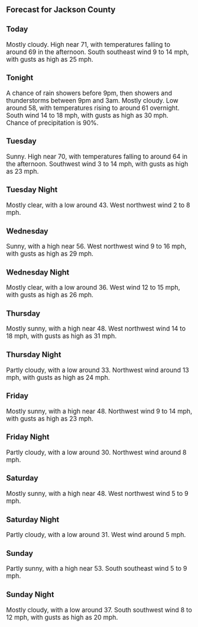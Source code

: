 <div>
   <h2>Forecast for Jackson County</h2>
   <p>
      <div style="font-size:120%">
         <h3>Today</h3>Mostly cloudy. High near 71, with temperatures falling to around 69 in the afternoon. South southeast wind 9 to 14 mph, with
         gusts as high as 25 mph.<br></div>
   </p>
   <p>
      <div style="font-size:120%">
         <h3>Tonight</h3>A chance of rain showers before 9pm, then showers and thunderstorms between 9pm and 3am. Mostly cloudy. Low around 58, with
         temperatures rising to around 61 overnight. South wind 14 to 18 mph, with gusts as high as 30 mph. Chance of precipitation
         is 90%.<br></div>
   </p>
   <p>
      <div style="font-size:120%">
         <h3>Tuesday</h3>Sunny. High near 70, with temperatures falling to around 64 in the afternoon. Southwest wind 3 to 14 mph, with gusts as high
         as 23 mph.<br></div>
   </p>
   <p>
      <div style="font-size:120%">
         <h3>Tuesday Night</h3>Mostly clear, with a low around 43. West northwest wind 2 to 8 mph.<br></div>
   </p>
   <p>
      <div style="font-size:120%">
         <h3>Wednesday</h3>Sunny, with a high near 56. West northwest wind 9 to 16 mph, with gusts as high as 29 mph.<br></div>
   </p>
   <p>
      <div style="font-size:120%">
         <h3>Wednesday Night</h3>Mostly clear, with a low around 36. West wind 12 to 15 mph, with gusts as high as 26 mph.<br></div>
   </p>
   <p>
      <div style="font-size:120%">
         <h3>Thursday</h3>Mostly sunny, with a high near 48. West northwest wind 14 to 18 mph, with gusts as high as 31 mph.<br></div>
   </p>
   <p>
      <div style="font-size:120%">
         <h3>Thursday Night</h3>Partly cloudy, with a low around 33. Northwest wind around 13 mph, with gusts as high as 24 mph.<br></div>
   </p>
   <p>
      <div style="font-size:120%">
         <h3>Friday</h3>Mostly sunny, with a high near 48. Northwest wind 9 to 14 mph, with gusts as high as 23 mph.<br></div>
   </p>
   <p>
      <div style="font-size:120%">
         <h3>Friday Night</h3>Partly cloudy, with a low around 30. Northwest wind around 8 mph.<br></div>
   </p>
   <p>
      <div style="font-size:120%">
         <h3>Saturday</h3>Mostly sunny, with a high near 48. West northwest wind 5 to 9 mph.<br></div>
   </p>
   <p>
      <div style="font-size:120%">
         <h3>Saturday Night</h3>Partly cloudy, with a low around 31. West wind around 5 mph.<br></div>
   </p>
   <p>
      <div style="font-size:120%">
         <h3>Sunday</h3>Partly sunny, with a high near 53. South southeast wind 5 to 9 mph.<br></div>
   </p>
   <p>
      <div style="font-size:120%">
         <h3>Sunday Night</h3>Mostly cloudy, with a low around 37. South southwest wind 8 to 12 mph, with gusts as high as 20 mph.<br></div>
   </p>
</div>